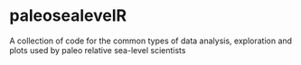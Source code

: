 # paleosealevelR
A collection of code for the common types of data analysis, exploration and plots used by paleo relative sea-level scientists 

